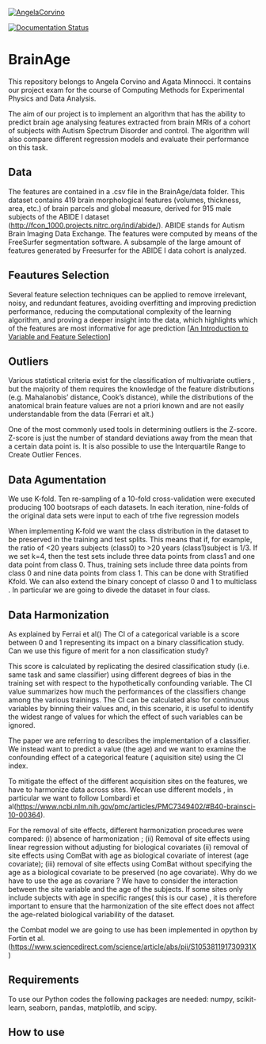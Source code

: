 
[![AngelaCorvino](https://circleci.com/gh/AngelaCorvino/BrainAge.svg?style=shield)](https://app.circleci.com/pipelines/github/AngelaCorvino/BrainAge?branch=main&filter=all)

[![Documentation Status](https://readthedocs.org/projects/brainage/badge/?version=latest)](https://brainage.readthedocs.io/en/latest/?badge=latest)


# BrainAge

This repository belongs to Angela Corvino and Agata Minnocci. It contains our project exam for the course of Computing Methods for Experimental Physics and Data Analysis.

The aim of our project is to implement an algorithm that has the ability to predict brain age analysing features extracted from brain MRIs of a cohort of subjects with Autism Spectrum Disorder and control. The algorithm will also compare different regression models and evaluate their performance on this task.

## Data

The features are contained in a .csv file in the BrainAge/data folder.
This dataset contains 419 brain morphological features (volumes, thickness, area, etc.) of brain parcels and global measure, derived for 915 male subjects of the ABIDE I dataset (http://fcon_1000.projects.nitrc.org/indi/abide/). ABIDE stands for Autism Brain Imaging Data Exchange.
The features were computed by means of the FreeSurfer segmentation software. A subsample of the large amount of features generated by Freesurfer for the ABIDE I data cohort is analyzed.

## Feautures Selection

Several feature selection techniques can be applied to remove irrelevant, noisy, and redundant features, avoiding overfitting and improving prediction performance, reducing the computational complexity of the learning algorithm, and proving a deeper insight into the data, which highlights which of the features are most informative for age prediction [[An Introduction to Variable and Feature Selection](https://www.jmlr.org/papers/volume3/guyon03a/guyon03a.pdf?ref=driverlayer.com/web)]

## Outliers 
Various statistical criteria exist for the classification of multivariate outliers , but the majority of them requires the knowledge of the feature distributions (e.g. Mahalanobis’ distance, Cook’s distance), while the distributions of the anatomical brain feature values are not a priori known and are not easily understandable from the data (Ferrari et alt.)

One of the most commonly used tools in determining outliers is the Z-score. Z-score is just the number of standard deviations away from the mean that a certain data point is.
It is also possible to use the Interquartile Range to Create Outlier Fences.

## Data Agumentation
We use K-fold. Ten re-sampling of a 10-fold cross-validation were executed producing 100 bootsraps of each datasets. In each iteration, nine-folds of the original data sets were input to each of trhe five regression models 


When implementing K-fold we want the class distribution in the dataset to be preserved in the training and test splits. This means that if, for example, the ratio of <20 years subjects (class0) to >20 years (class1)subject is 1/3. If we set k=4, then the test sets include three data points from class1 and one data point from class 0. Thus, training sets include three data points from class 0 and nine data points from class 1.
This can be done with Stratified Kfold.
We can also extend the binary concept of classo 0 and 1 to multiclass . In particular we are going to divede the dataset in four class.

## Data Harmonization 
As explained by Ferrai et al() The CI of a categorical variable is a score between 0 and 1 representing its impact on a binary classification study.
Can we use this figure of merit for a non classification study?

This score is calculated by replicating the desired classification study (i.e. same task and same classifier) using different degrees of bias in the training set with respect to the hypothetically confounding variable. The CI value summarizes how much the performances of the classifiers change among the various trainings. The CI can be calculated also for continuous variables by binning their values and, in this scenario, it is useful to identify the widest range of values for which the effect of such variables can be ignored.

The paper we are referring to describes the implementation of a classifier. We instead want to predict a value (the age) and we want to examine the confounding effect of a categorical feature ( aquisition site) using the CI index.



To mitigate the effect of the different acquisition sites on the features, we have to harmonize data across sites. Wecan use different models , in particular we want to follow Lombardi et al(https://www.ncbi.nlm.nih.gov/pmc/articles/PMC7349402/#B40-brainsci-10-00364).

For the removal of site effects, different harmonization procedures were compared: 
(i) absence of harmonization ;
(ii) Removal of site effects using linear regression without adjusting for biological covariates
(ii) removal of site effects using ComBat with age as biological covariate of interest (age covariate); 
(iii) removal of site effects using ComBat without specifying the age as a biological covariate to be preserved (no age covariate). 
Why do we have to use the age as covariare ?
We have to consider the interaction between the site variable and the age of the subjects.
If some sites only include subjects with age in specific ranges( this is our case) , it is therefore important to ensure that the harmonization of the site effect does not affect the age-related biological variability of the dataset. 


the Combat model we are going to use has been implemented in opython by Fortin et al. (https://www.sciencedirect.com/science/article/abs/pii/S105381191730931X)

## Requirements

To use our Python codes the following packages are needed: numpy, scikit-learn, seaborn, pandas, matplotlib, and scipy.

## How to use
